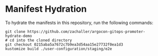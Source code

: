 # Manifest Hydration

To hydrate the manifests in this repository, run the following commands:

```shell
git clone https://github.com/zachaller/argocon-gitops-promoter-hydrate-demo
# cd into the cloned directory
git checkout 0215aba5a7672c7b9ea3d54aa15e27732f0ea1d3
kustomize build ./user-configuration/staging/e2e
```
